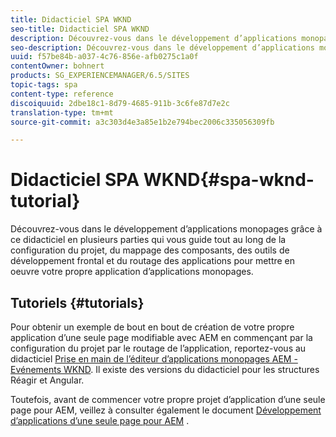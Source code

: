 ```yaml
---
title: Didacticiel SPA WKND
seo-title: Didacticiel SPA WKND
description: Découvrez-vous dans le développement d’applications monopages grâce à ce didacticiel en plusieurs parties qui vous guide tout au long de la configuration du projet, du mappage des composants, des outils de développement frontal et du routage des applications pour mettre en oeuvre votre propre application d’applications monopages.
seo-description: Découvrez-vous dans le développement d’applications monopages grâce à ce didacticiel en plusieurs parties qui vous guide tout au long de la configuration du projet, du mappage des composants, des outils de développement frontal et du routage des applications pour mettre en oeuvre votre propre application d’applications monopages.
uuid: f57be84b-a037-4c76-856e-afb0275c1a0f
contentOwner: bohnert
products: SG_EXPERIENCEMANAGER/6.5/SITES
topic-tags: spa
content-type: reference
discoiquuid: 2dbe18c1-8d79-4685-911b-3c6fe87d7e2c
translation-type: tm+mt
source-git-commit: a3c303d4e3a85e1b2e794bec2006c335056309fb

---
```



# Didacticiel SPA WKND{#spa-wknd-tutorial}

Découvrez-vous dans le développement d’applications monopages grâce à ce didacticiel en plusieurs parties qui vous guide tout au long de la configuration du projet, du mappage des composants, des outils de développement frontal et du routage des applications pour mettre en oeuvre votre propre application d’applications monopages.

## Tutoriels {#tutorials}

Pour obtenir un exemple de bout en bout de création de votre propre application d’une seule page modifiable avec AEM en commençant par la configuration du projet par le routage de l’application, reportez-vous au didacticiel [Prise en main de l’éditeur d’applications monopages AEM - Evénements WKND](https://helpx.adobe.com/experience-manager/kt/sites/using/getting-started-spa-wknd-tutorial-develop.html). Il existe des versions du didacticiel pour les structures Réagir et Angular.

Toutefois, avant de commencer votre propre projet d’application d’une seule page pour AEM, veillez à consulter également le document [Développement d’applications d’une seule page pour AEM](/help/sites-developing/spa-architecture.md) .

